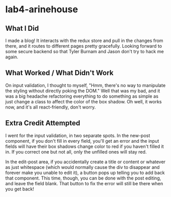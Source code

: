 # lab4-arinehouse

## What I Did
I made a blog! It interacts with the redux store and pull in the changes from there, and it routes to different pages pretty gracefully. Looking forward to some secure backend so that Tyler Burnam and Jason don't try to hack me again.

## What Worked / What Didn't Work
On input validation, I thought to myself, "Hmm, there's no way to manipulate the styling without directly poking the DOM." Well that was my bad, and it was a big headache refactoring everything to do something as simple as just change a class to affect the color of the box shadow. Oh well, it works now, and it's all react-friendly, don't worry.

## Extra Credit Attempted
I went for the input validation, in two separate spots. In the new-post component, if you don't fill in every field, you'll get an error and the input fields will have their box shadows change color to red if you haven't filled it in. If you correct one but not all, only the unfilled ones will stay red.

In the edit-post area, if you accidentally create a title or content or whatever as just whitespace (which would normally cause the div to disappear and forever make you unable to edit it), a button pops up telling you to add back that component. This time, though, you can be done with the post editing, and leave the field blank. That button to fix the error will still be there when you get back!
